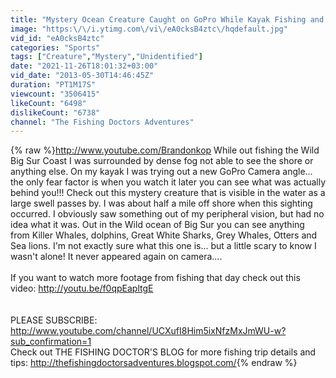```yaml
---
title: "Mystery Ocean Creature Caught on GoPro While Kayak Fishing and still Unidentified!"
image: "https:\/\/i.ytimg.com\/vi\/eA0cksB4ztc\/hqdefault.jpg"
vid_id: "eA0cksB4ztc"
categories: "Sports"
tags: ["Creature","Mystery","Unidentified"]
date: "2021-11-26T18:01:32+03:00"
vid_date: "2013-05-30T14:46:45Z"
duration: "PT1M17S"
viewcount: "3506415"
likeCount: "6498"
dislikeCount: "6738"
channel: "The Fishing Doctors Adventures"
---
```

{% raw %}<a rel="nofollow" target="blank" href="http://www.youtube.com/Brandonkop">http://www.youtube.com/Brandonkop</a> While out fishing the Wild Big Sur Coast I was surrounded by dense fog not able to see the shore or anything else.  On my kayak I was trying out a new GoPro Camera angle... the only fear factor is when you watch it later you can see what was actually behind you!!!  Check out this mystery creature that is visible in the water as a large swell passes by.  I was about half a mile off shore when this sighting occurred.  I obviously saw something out of my peripheral vision, but had no idea what it was.  Out in the Wild ocean of Big Sur you can see anything from Killer Whales, dolphins, Great White Sharks, Grey Whales, Otters and Sea lions.  I'm not exactly sure what this one is... but a little scary to know I wasn't alone!  It never appeared again on camera....<br /><br />If you want to watch more footage from fishing that day check out this video: <a rel="nofollow" target="blank" href="http://youtu.be/f0qpEapltgE">http://youtu.be/f0qpEapltgE</a> <br /><br /><br />PLEASE SUBSCRIBE: <a rel="nofollow" target="blank" href="http://www.youtube.com/channel/UCXufI8Him5ixNfzMxJmWU-w?sub_confirmation=1">http://www.youtube.com/channel/UCXufI8Him5ixNfzMxJmWU-w?sub_confirmation=1</a> <br />Check out THE FISHING DOCTOR'S BLOG for more fishing trip details and tips: <a rel="nofollow" target="blank" href="http://thefishingdoctorsadventures.blogspot.com/">http://thefishingdoctorsadventures.blogspot.com/</a>{% endraw %}
